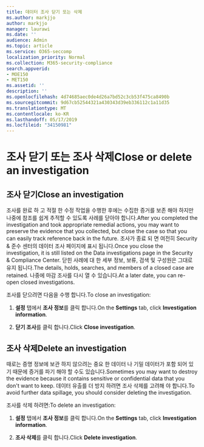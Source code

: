 ```yaml
---
title: 데이터 조사 닫기 또는 삭제
ms.author: markjjo
author: markjjo
manager: laurawi
ms.date: ''
audience: Admin
ms.topic: article
ms.service: O365-seccomp
localization_priority: Normal
ms.collection: M365-security-compliance
search.appverid:
- MOE150
- MET150
ms.assetid: ''
description: ''
ms.openlocfilehash: 4d74685aec0de4d26a7bd52c3cb53f475ca8490b
ms.sourcegitcommit: 9d67cb52544321a430343d39eb336112c1a11d35
ms.translationtype: MT
ms.contentlocale: ko-KR
ms.lasthandoff: 05/17/2019
ms.locfileid: "34150981"
---
```

# <a name="close-or-delete-an-investigation"></a><span data-ttu-id="a7939-102">조사 닫기 또는 조사 삭제</span><span class="sxs-lookup"><span data-stu-id="a7939-102">Close or delete an investigation</span></span>

## <a name="close-an-investigation"></a><span data-ttu-id="a7939-103">조사 닫기</span><span class="sxs-lookup"><span data-stu-id="a7939-103">Close an investigation</span></span>

 <span data-ttu-id="a7939-104">조사를 완료 하 고 적절 한 수정 작업을 수행한 후에는 수집한 증거를 보존 해야 하지만 나중에 참조를 쉽게 추적할 수 있도록 사례를 닫아야 합니다.</span><span class="sxs-lookup"><span data-stu-id="a7939-104">After you completed the investigation and took appropriate remedial actions, you may want to preserve the evidence that you collected, but close the case so that you can easily track reference back in the future.</span></span> <span data-ttu-id="a7939-105">조사가 종료 되 면 여전히 Security & 준수 센터의 데이터 조사 페이지에 표시 됩니다.</span><span class="sxs-lookup"><span data-stu-id="a7939-105">Once you close the investigation, it is still listed on the Data investigations page in the Security & Compliance Center.</span></span> <span data-ttu-id="a7939-106">닫힌 사례에 대 한 세부 정보, 보류, 검색 및 구성원은 그대로 유지 됩니다.</span><span class="sxs-lookup"><span data-stu-id="a7939-106">The details, holds, searches, and members of a closed case are retained.</span></span> <span data-ttu-id="a7939-107">나중에 마감 조사를 다시 열 수 있습니다.</span><span class="sxs-lookup"><span data-stu-id="a7939-107">At a later date, you can re-open closed investigations.</span></span>

<span data-ttu-id="a7939-108">조사를 닫으려면 다음을 수행 합니다.</span><span class="sxs-lookup"><span data-stu-id="a7939-108">To close an investigation:</span></span>

1. <span data-ttu-id="a7939-109">**설정** 탭에서 **조사 정보**를 클릭 합니다.</span><span class="sxs-lookup"><span data-stu-id="a7939-109">On the **Settings** tab, click **Investigation information**.</span></span>

2. <span data-ttu-id="a7939-110">**닫기 조사**를 클릭 합니다.</span><span class="sxs-lookup"><span data-stu-id="a7939-110">Click  **Close investigation**.</span></span> 


## <a name="delete-an-investigation"></a><span data-ttu-id="a7939-111">조사 삭제</span><span class="sxs-lookup"><span data-stu-id="a7939-111">Delete an investigation</span></span>

<span data-ttu-id="a7939-112">때로는 증명 정보에 보관 하지 않으려는 중요 한 데이터 나 기밀 데이터가 포함 되어 있기 때문에 증거를 파기 해야 할 수도 있습니다.</span><span class="sxs-lookup"><span data-stu-id="a7939-112">Sometimes you may want to destroy the evidence because it contains sensitive or confidential data that you don't want to keep.</span></span> <span data-ttu-id="a7939-113">데이터 유출를 더 방지 하려면 조사 삭제를 고려해 야 합니다.</span><span class="sxs-lookup"><span data-stu-id="a7939-113">To avoid further data spillage, you should consider deleting the investigation.</span></span>

<span data-ttu-id="a7939-114">조사를 삭제 하려면:</span><span class="sxs-lookup"><span data-stu-id="a7939-114">To delete an investigation:</span></span>

1. <span data-ttu-id="a7939-115">**설정** 탭에서 **조사 정보**를 클릭 합니다.</span><span class="sxs-lookup"><span data-stu-id="a7939-115">On the **Settings** tab, click **Investigation information**.</span></span>

2. <span data-ttu-id="a7939-116">**조사 삭제**를 클릭 합니다.</span><span class="sxs-lookup"><span data-stu-id="a7939-116">Click  **Delete investigation**.</span></span> 